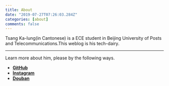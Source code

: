 ```yaml
---
title: About
date: "2019-07-27T07:26:03.284Z"
categories: [about]
comments: false
---
```


Tsang Ka-lung(in Cantonese) is a ECE student in Beijing University of Posts and Telecommunications.This weblog is his tech-dairy.

---

Learn more about him, please by the following ways.

- [**GitHub**](https://github.com/TsangKalung)
- [**Instagram**](https://www.instagram.com/kalung_tsang)
- [**Douban**](https://www.douban.com/people/Kalung_Tsang)
